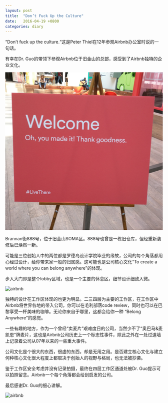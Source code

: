 ```yaml
---
layout: post
title:  "Don’t Fuck Up the Culture"
date:   2016-04-19 +0800
categories: diary
---
```

“Don’t fuck up the culture.“这是Peter Thiel在12年参观Airbnb办公室时说的一句话。

有幸在Dr. Guo的带领下参观Airbnb位于旧金山的总部，感受到了Airbnb独特的企业文化。

![airbnb](/img/airbnb2.jpg)

Brannan街888号，位于旧金山SOMA区。888号也曾是一栋旧仓库，但经重新装修后已焕然一新。

可能是三位创始人中的两位都是罗德岛设计学院毕业的缘故，公司的每个角落都用心经过设计，给你带来家一般的归属感。这可能也是公司核心文化“To create a world where you can belong anywhere”的体现。

步入大门即是整个lobby区域，也是一个主要的休息区，细节设计细致入微。

![airbnb](/img/airbnb1.jpg)

独特的设计在工作区体现的也更为明显。二三四层为主要的工作区，在工作区中Airbnb将世界各地的带入公司，你可以在毛利部落code review，同时也可以在巴黎享受一杯美味的咖啡。无论你来自于哪里，这都会给你一种
“Belong Anywhere”的感觉。

一些有趣的地方，作为一个曾经“卖麦片”艰难度日的公司，当然少不了“奥巴马&麦凯恩”牌麦片，这也是Airbnb公司历史上一个标志性事件，除此之外在一处过道墙上记录着公司从07年以来的一些重大事件。

公司文化是个很大的东西，很虚的东西，却是无用之用。是否建立核心文化与建立何种核心文化很大程度上都取决于创始人的视野与格局，也无法被抄袭。

鉴于工作区安全考虑并没有记录拍摄，最终在四层工作区通道处被Dr. Guo提示可以拍照留念。Airbnb一个每个角落都会给到启发的公司。

最后感谢Dr. Guo的细心讲解。

![airbnb](/img/airbnb3.jpg)